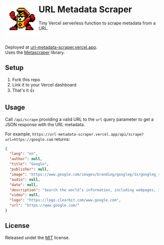 # URL Metadata Scraper <img src="./.github/banner.png" width="110" align="left">

Tiny Vercel serverless function to scrape metadata from a URL.  

<br />

Deployed at [url-metadata-scraper.vercel.app](url-metadata-scraper.vercel.app).  
Uses the [Metascraper](https://github.com/microlinkhq/metascraper) library.  

## Setup  

1. Fork this repo
2. Link it to your Vercel dashboard
3. That's it 👍

## Usage

Call `/api/scrape` providing a valid URL to the `url` query parameter to get a JSON response with the URL metadata.  

For example, `https://url-metadata-scraper.vercel.app/api/scrape?url=https://google.com` returns:

```json
{
  "lang": "en",
  "author": null,
  "title": "Google",
  "publisher": null,
  "image": "https://www.google.com/images/branding/googleg/1x/googleg_standard_color_128dp.png",
  "audio": null,
  "date": null,
  "description": "Search the world’s information, including webpages, images, videos and more. Google has many special features to help you find exactly what you’re looking for.",
  "video": null,
  "logo": "https://logo.clearbit.com/www.google.com",
  "url": "https://www.google.com/"
}
```

## License

Released undet the [MIT](./LICENSE.md) license.  